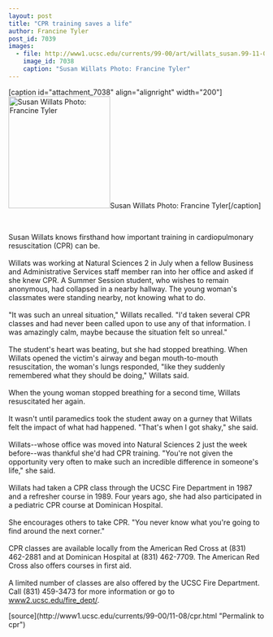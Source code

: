 ```yaml
---
layout: post
title: "CPR training saves a life"
author: Francine Tyler
post_id: 7039
images:
  - file: http://www1.ucsc.edu/currents/99-00/art/willats_susan.99-11-08.200.jpg
    image_id: 7038
    caption: "Susan Willats Photo: Francine Tyler"
---
```


[caption id="attachment_7038" align="alignright" width="200"]<a href="http://localhost/mysite/wp-content/uploads/1999/11/willats_susan.99-11-08.200.jpg"><img class="size-full wp-image-7038" src="http://localhost/mysite/wp-content/uploads/1999/11/willats_susan.99-11-08.200.jpg" alt="Susan Willats Photo: Francine Tyler" width="200" height="220" /></a>Susan Willats Photo: Francine Tyler[/caption]
<p>
  <b><br></b>
</p>Susan Willats knows firsthand how important training in cardiopulmonary resuscitation (CPR) can be.<br>
<br>
Willats was working at Natural Sciences 2 in July when a fellow Business and Administrative Services staff member ran into her office and asked if she knew CPR. A Summer Session student, who wishes to remain anonymous, had collapsed in a nearby hallway. The young woman's classmates were standing nearby, not knowing what to do.<br>
<br>
"It was such an unreal situation," Willats recalled. "I'd taken several CPR classes and had never been called upon to use any of that information. I was amazingly calm, maybe because the situation felt so unreal."<br>
<br>
The student's heart was beating, but she had stopped breathing. When Willats opened the victim's airway and began mouth-to-mouth resuscitation, the woman's lungs responded, "like they suddenly remembered what they should be doing," Willats said.<br>
<br>
When the young woman stopped breathing for a second time, Willats resuscitated her again.<br>
<br>
It wasn't until paramedics took the student away on a gurney that Willats felt the impact of what had happened. "That's when I got shaky," she said.<br>
<br>
Willats--whose office was moved into Natural Sciences 2 just the week before--was thankful she'd had CPR training. "You're not given the opportunity very often to make such an incredible difference in someone's life," she said.<br>
<br>
Willats had taken a CPR class through the UCSC Fire Department in 1987 and a refresher course in 1989. Four years ago, she had also participated in a pediatric CPR course at Dominican Hospital.<br>
<br>
She encourages others to take CPR. "You never know what you're going to find around the next corner."<br>
<br>
CPR classes are available locally from the American Red Cross at (831) 462-2881 and at Dominican Hospital at (831) 462-7709. The American Red Cross also offers courses in first aid.<br>
<br>
A limited number of classes are also offered by the UCSC Fire Department. Call (831) 459-3473 for more information or go to <a href="http://www2.ucsc.edu/fire_dept/">www2.ucsc.edu/fire_dept/</a>.
<p>

</p>
[source](http://www1.ucsc.edu/currents/99-00/11-08/cpr.html "Permalink to cpr")

